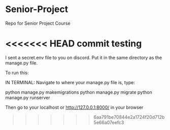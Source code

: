 # Senior-Project
Repo for Senior Project Course 

<<<<<<< HEAD
commit testing
=======
I sent a secret.env file to you on discord. Put it in the same directory as the manage.py file.

To run this:

IN TERMINAL: 
Navigate to where your manage.py file is, 
type:

python manage.py makemigrations
python manage.py migrate
python manage.py runserver

Then go to your localhost or http://127.0.0.1:8000/ in your browser
>>>>>>> 6aa791be70844e2a1724f20d712b5e66a07eefc3

